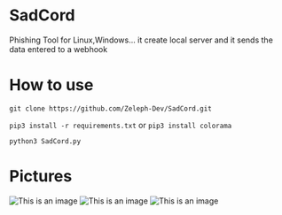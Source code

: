 # SadCord
Phishing Tool for Linux,Windows... it create local server 
and it sends the data entered to a webhook
# How to use 
`git clone https://github.com/Zeleph-Dev/SadCord.git`

`pip3 install -r requirements.txt` or `pip3 install colorama`

`python3 SadCord.py`
# Pictures
![This is an image](https://cdn.discordapp.com/attachments/908312431481217047/908316473888489472/Csssapture.PNG)
![This is an image](https://cdn.discordapp.com/attachments/908312431481217047/908316913711591444/Captdddure.PNG)
![This is an image](https://cdn.discordapp.com/attachments/908312431481217047/908316474685419520/Captggure.PNG)


